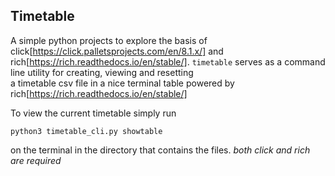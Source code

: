 ## Timetable

A simple python projects to explore the basis of click[https://click.palletsprojects.com/en/8.1.x/] and rich[https://rich.readthedocs.io/en/stable/].
`timetable` serves as a command line utility for creating, viewing and resetting  
 a timetable csv file in a nice terminal table powered by rich[https://rich.readthedocs.io/en/stable/]
 
 To view the current timetable simply run
 
  ```python3 timetable_cli.py showtable```

on the terminal in the directory that contains the files. 
*both click and rich are required*
